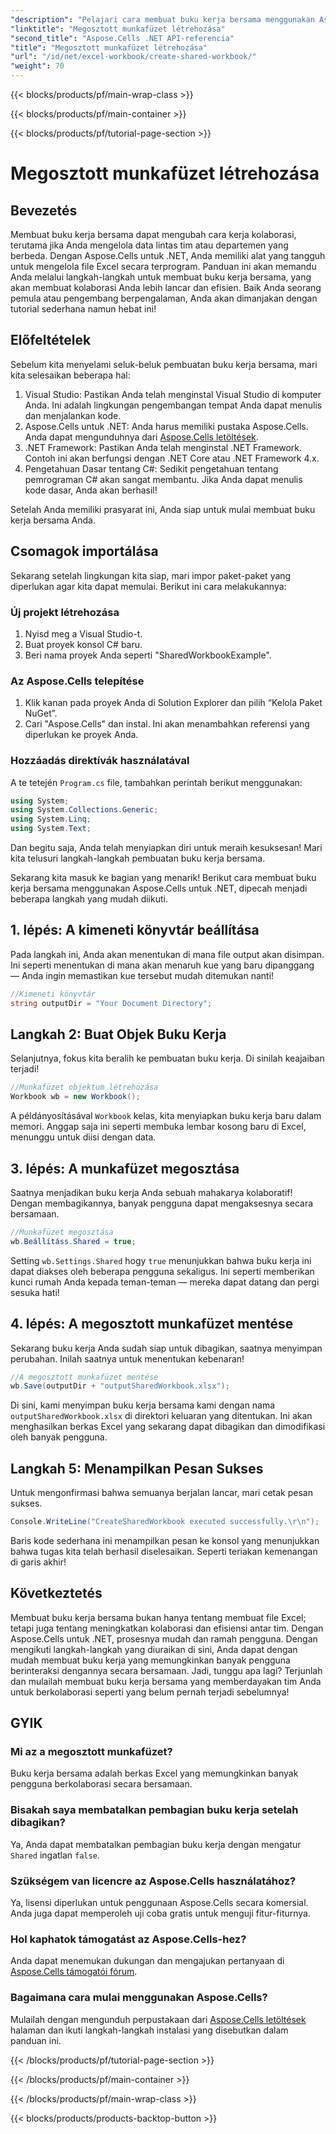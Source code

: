 ```yaml
---
"description": "Pelajari cara membuat buku kerja bersama menggunakan Aspose.Cells untuk .NET dengan panduan langkah demi langkah yang sederhana ini. Sempurna untuk meningkatkan kolaborasi tim."
"linktitle": "Megosztott munkafüzet létrehozása"
"second_title": "Aspose.Cells .NET API-referencia"
"title": "Megosztott munkafüzet létrehozása"
"url": "/id/net/excel-workbook/create-shared-workbook/"
"weight": 70
---
```


{{< blocks/products/pf/main-wrap-class >}}

{{< blocks/products/pf/main-container >}}

{{< blocks/products/pf/tutorial-page-section >}}

# Megosztott munkafüzet létrehozása

## Bevezetés

Membuat buku kerja bersama dapat mengubah cara kerja kolaborasi, terutama jika Anda mengelola data lintas tim atau departemen yang berbeda. Dengan Aspose.Cells untuk .NET, Anda memiliki alat yang tangguh untuk mengelola file Excel secara terprogram. Panduan ini akan memandu Anda melalui langkah-langkah untuk membuat buku kerja bersama, yang akan membuat kolaborasi Anda lebih lancar dan efisien. Baik Anda seorang pemula atau pengembang berpengalaman, Anda akan dimanjakan dengan tutorial sederhana namun hebat ini!

## Előfeltételek

Sebelum kita menyelami seluk-beluk pembuatan buku kerja bersama, mari kita selesaikan beberapa hal:

1. Visual Studio: Pastikan Anda telah menginstal Visual Studio di komputer Anda. Ini adalah lingkungan pengembangan tempat Anda dapat menulis dan menjalankan kode.
2. Aspose.Cells untuk .NET: Anda harus memiliki pustaka Aspose.Cells. Anda dapat mengunduhnya dari [Aspose.Cells letöltések](https://releases.aspose.com/cells/net/).
3. .NET Framework: Pastikan Anda telah menginstal .NET Framework. Contoh ini akan berfungsi dengan .NET Core atau .NET Framework 4.x.
4. Pengetahuan Dasar tentang C#: Sedikit pengetahuan tentang pemrograman C# akan sangat membantu. Jika Anda dapat menulis kode dasar, Anda akan berhasil!

Setelah Anda memiliki prasyarat ini, Anda siap untuk mulai membuat buku kerja bersama Anda.

## Csomagok importálása

Sekarang setelah lingkungan kita siap, mari impor paket-paket yang diperlukan agar kita dapat memulai. Berikut ini cara melakukannya:

### Új projekt létrehozása
1. Nyisd meg a Visual Studio-t.
2. Buat proyek konsol C# baru.
3. Beri nama proyek Anda seperti "SharedWorkbookExample".

### Az Aspose.Cells telepítése
1. Klik kanan pada proyek Anda di Solution Explorer dan pilih “Kelola Paket NuGet”.
2. Cari "Aspose.Cells" dan instal. Ini akan menambahkan referensi yang diperlukan ke proyek Anda.

### Hozzáadás direktívák használatával
A te tetején `Program.cs` file, tambahkan perintah berikut menggunakan:

```csharp
using System;
using System.Collections.Generic;
using System.Linq;
using System.Text;
```

Dan begitu saja, Anda telah menyiapkan diri untuk meraih kesuksesan! Mari kita telusuri langkah-langkah pembuatan buku kerja bersama.

Sekarang kita masuk ke bagian yang menarik! Berikut cara membuat buku kerja bersama menggunakan Aspose.Cells untuk .NET, dipecah menjadi beberapa langkah yang mudah diikuti.

## 1. lépés: A kimeneti könyvtár beállítása

Pada langkah ini, Anda akan menentukan di mana file output akan disimpan. Ini seperti menentukan di mana akan menaruh kue yang baru dipanggang — Anda ingin memastikan kue tersebut mudah ditemukan nanti!

```csharp
//Kimeneti könyvtár
string outputDir = "Your Document Directory";
```

## Langkah 2: Buat Objek Buku Kerja

Selanjutnya, fokus kita beralih ke pembuatan buku kerja. Di sinilah keajaiban terjadi!

```csharp
//Munkafüzet objektum létrehozása
Workbook wb = new Workbook();
```
A példányosításával `Workbook` kelas, kita menyiapkan buku kerja baru dalam memori. Anggap saja ini seperti membuka lembar kosong baru di Excel, menunggu untuk diisi dengan data.

## 3. lépés: A munkafüzet megosztása

Saatnya menjadikan buku kerja Anda sebuah mahakarya kolaboratif! Dengan membagikannya, banyak pengguna dapat mengaksesnya secara bersamaan.

```csharp
//Munkafüzet megosztása
wb.Beállításs.Shared = true;
```
Setting `wb.Settings.Shared` hogy `true` menunjukkan bahwa buku kerja ini dapat diakses oleh beberapa pengguna sekaligus. Ini seperti memberikan kunci rumah Anda kepada teman-teman — mereka dapat datang dan pergi sesuka hati!

## 4. lépés: A megosztott munkafüzet mentése

Sekarang buku kerja Anda sudah siap untuk dibagikan, saatnya menyimpan perubahan. Inilah saatnya untuk menentukan kebenaran!

```csharp
//A megosztott munkafüzet mentése
wb.Save(outputDir + "outputSharedWorkbook.xlsx");
```
Di sini, kami menyimpan buku kerja bersama kami dengan nama `outputSharedWorkbook.xlsx` di direktori keluaran yang ditentukan. Ini akan menghasilkan berkas Excel yang sekarang dapat dibagikan dan dimodifikasi oleh banyak pengguna.

## Langkah 5: Menampilkan Pesan Sukses

Untuk mengonfirmasi bahwa semuanya berjalan lancar, mari cetak pesan sukses.

```csharp
Console.WriteLine("CreateSharedWorkbook executed successfully.\r\n");
```
Baris kode sederhana ini menampilkan pesan ke konsol yang menunjukkan bahwa tugas kita telah berhasil diselesaikan. Seperti teriakan kemenangan di garis akhir!

## Következtetés 

Membuat buku kerja bersama bukan hanya tentang membuat file Excel; tetapi juga tentang meningkatkan kolaborasi dan efisiensi antar tim. Dengan Aspose.Cells untuk .NET, prosesnya mudah dan ramah pengguna. Dengan mengikuti langkah-langkah yang diuraikan di sini, Anda dapat dengan mudah membuat buku kerja yang memungkinkan banyak pengguna berinteraksi dengannya secara bersamaan. Jadi, tunggu apa lagi? Terjunlah dan mulailah membuat buku kerja bersama yang memberdayakan tim Anda untuk berkolaborasi seperti yang belum pernah terjadi sebelumnya!

## GYIK

### Mi az a megosztott munkafüzet?
Buku kerja bersama adalah berkas Excel yang memungkinkan banyak pengguna berkolaborasi secara bersamaan.

### Bisakah saya membatalkan pembagian buku kerja setelah dibagikan?
Ya, Anda dapat membatalkan pembagian buku kerja dengan mengatur `Shared` ingatlan `false`.

### Szükségem van licencre az Aspose.Cells használatához?
Ya, lisensi diperlukan untuk penggunaan Aspose.Cells secara komersial. Anda juga dapat memperoleh uji coba gratis untuk menguji fitur-fiturnya.

### Hol kaphatok támogatást az Aspose.Cells-hez?
Anda dapat menemukan dukungan dan mengajukan pertanyaan di [Aspose.Cells támogatói fórum](https://forum.aspose.com/c/cells/9).

### Bagaimana cara mulai menggunakan Aspose.Cells?
Mulailah dengan mengunduh perpustakaan dari [Aspose.Cells letöltések](https://releases.aspose.com/cells/net/) halaman dan ikuti langkah-langkah instalasi yang disebutkan dalam panduan ini.

{{< /blocks/products/pf/tutorial-page-section >}}

{{< /blocks/products/pf/main-container >}}

{{< /blocks/products/pf/main-wrap-class >}}

{{< blocks/products/products-backtop-button >}}